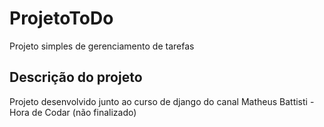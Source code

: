 # ProjetoToDo
Projeto simples de gerenciamento de tarefas

## Descrição do projeto
Projeto desenvolvido junto ao curso de django do canal Matheus Battisti - Hora de Codar
(não finalizado)
